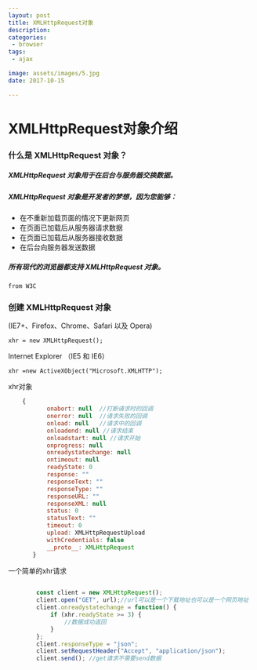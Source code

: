 ```yaml
---
layout: post
title: XMLHttpRequest对象
description: 
categories:
 - browser 
tags: 
 - ajax

image: assets/images/5.jpg
date: 2017-10-15

---
```


# XMLHttpRequest对象介绍

### 什么是 XMLHttpRequest 对象？

##### XMLHttpRequest 对象用于在后台与服务器交换数据。
    
#####  XMLHttpRequest 对象是开发者的梦想，因为您能够：
    
   - 在不重新加载页面的情况下更新网页
   - 在页面已加载后从服务器请求数据
   - 在页面已加载后从服务器接收数据
   - 在后台向服务器发送数据
   
##### 所有现代的浏览器都支持 XMLHttpRequest 对象。
    from W3C

### 创建 XMLHttpRequest 对象
    
 (IE7+、Firefox、Chrome、Safari 以及 Opera) 
   
    xhr = new XMLHttpRequest();
    
  Internet Explorer （IE5 和 IE6）
  
    xhr =new ActiveXObject("Microsoft.XMLHTTP");

  xhr对象  
```js
    {
           onabort: null  //打断请求时的回调
           onerror: null  //请求失败的回调
           onload: null   //请求中的回调
           onloadend: null //请求结束
           onloadstart: null //请求开始
           onprogress: null 
           onreadystatechange: null     
           ontimeout: null
           readyState: 0
           response: ""
           responseText: ""
           responseType: ""
           responseURL: ""
           responseXML: null
           status: 0
           statusText: ""
           timeout: 0
           upload: XMLHttpRequestUpload 
           withCredentials: false
           __proto__: XMLHttpRequest
       }
```

一个简单的xhr请求

```js
 
        const client = new XMLHttpRequest();
        client.open("GET", url);//url可以是一个下载地址也可以是一个网页地址
        client.onreadystatechange = function() {
            if (xhr.readyState >= 3) {
                //数据成功返回
            }
        };
        client.responseType = "json";
        client.setRequestHeader("Accept", "application/json");
        client.send(); //get请求不需要send数据
 
```
